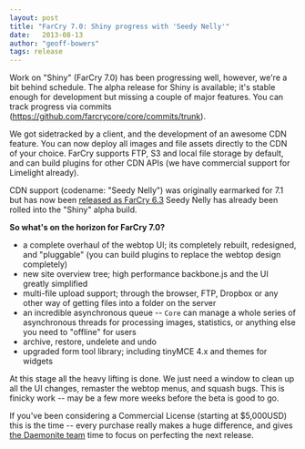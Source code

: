 ```yaml
---
layout: post
title: "FarCry 7.0: Shiny progress with 'Seedy Nelly'"
date:   2013-08-13
author: "geoff-bowers"
tags: release
---
```


Work on "Shiny" (FarCry 7.0) has been progressing well, however, we're a bit behind schedule. The alpha release for Shiny is available; it's stable enough for development but missing a couple of major features. You can track progress via commits (https://github.com/farcrycore/core/commits/trunk).  

We got sidetracked by a client, and the development of an awesome CDN feature.  You can now deploy all images and file assets directly to the CDN of your choice. FarCry supports FTP, S3 and local file storage by default, and can build plugins for other CDN APIs (we have commercial support for Limelight already).

<!--more-->

CDN support (codename: "Seedy Nelly") was originally earmarked for 7.1 but has now been [released as FarCry 6.3](https://github.com/farcrycore/core/tree/p630) Seedy Nelly has already been rolled into the "Shiny" alpha build.

**So what's on the horizon for FarCry 7.0?**

- a complete overhaul of the webtop UI; its completely rebuilt, redesigned, and "pluggable" (you can build plugins to replace the webtop design completely)
- new site overview tree; high performance backbone.js and the UI greatly simplified 
- multi-file upload support; through the browser, FTP, Dropbox or any other way of getting files into a folder on the server
- an incredible asynchronous queue -- `Core` can manage a whole series of asynchronous threads for processing images, statistics, or anything else you need to "offline" for users
- archive, restore, undelete and undo 
- upgraded form tool library; including tinyMCE 4.x and themes for widgets

At this stage all the heavy lifting is done.  We just need a window to clean up all the UI changes, remaster the webtop menus, and squash bugs.  This is finicky work -- may be a few more weeks before the beta is good to go.

If you've been considering a Commercial License (starting at $5,000USD) this is the time -- every purchase really makes a huge difference, and gives [the Daemonite team](http://www.daemon.com.au/) time to focus on perfecting the next release.

